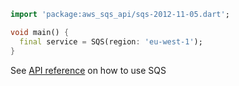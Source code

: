 ```dart
import 'package:aws_sqs_api/sqs-2012-11-05.dart';

void main() {
  final service = SQS(region: 'eu-west-1');
}
```

See [API reference](https://pub.dev/documentation/aws_sqs_api/latest/sqs-2012-11-05/SQS-class.html) on how to use SQS
